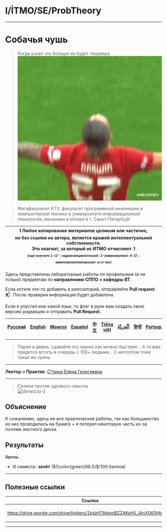# I/İTMO/SE/ProbTheory

---
# Собачья чушь

> Когда узнал что больше не будет теорвера\
> ![darwizzy](/img/gifs/darwin-nunez-nunez.gif)

> Мегафакультет КТУ, факультет программной инженерии и компьютерной техники в университете информационной технологии, механики и оптики в г. Санкт-Петербург

| :exclamation: <b>Любое копирование материалов целиком или частично,<br>но без ссылки на автора, является кражей интеллектуальной собственности.<br>Это плагиат, за который из ИТМО отчисляют.</b> :exclamation:<br><sub><sup><i>(ещё получите 1-(2’’-гидроксилциклогексил)-3-[аминопропил]-4-[3’-аминопропил]пиперазин)-ы от нас)</sup></sub></b> |
|---------------------------------------------------------------------------------------------------------------------------------------------------------------------------------------------------------------------------------------------------------------------------------------------------------------------------------------------------|

Здесь представлены лабораторные работы по профильным (и не только) предметам по **направлению СППО** и **кафедры ВТ**.

Если хотите что-то добавить в репозиторий, отправляйте **Pull request** :mailbox_with_mail:. После проверки информация будет добавлена.

Если я упустил кое-какой язык, то флаг в руки вам создать свою версию ридмишек и отправить **Pull Request**.

| [<strong>Русский</strong>](https://github.com/XVIIStarPlatinum/itmo/blob/master/Software%20Engineering/Probability%20Theory/README.md) | [<strong>English</strong>](https://github.com/XVIIStarPlatinum/itmo/blob/master/Software%20Engineering/Probability%20Theory/.docs/README_EN.md) | [<strong>Монгол</strong>](https://github.com/XVIIStarPlatinum/itmo/blob/master/Software%20Engineering/Probability%20Theory/.docs/README_MN.md) | [<strong>Español</strong>](https://github.com/XVIIStarPlatinum/itmo/blob/master/Software%20Engineering/Probability%20Theory/.docs/README_ES.md) | [<strong>中文</strong>](https://github.com/XVIIStarPlatinum/itmo/blob/master/Software%20Engineering/Probability%20Theory/.docs/README_CN.md) | [<strong>Tiếng việt</strong>](https://github.com/XVIIStarPlatinum/itmo/blob/master/Software%20Engineering/Probability%20Theory/.docs/README_VN.md) | [<strong><p dir="rtl" lang="ar">اَلْعَرَبِيَّةُ</p></strong>](https://github.com/XVIIStarPlatinum/itmo/blob/master/Software%20Engineering/Probability%20Theory/.docs/README_AR.md) | [<strong>हिन्दी</strong>](https://github.com/XVIIStarPlatinum/itmo/blob/master/Software%20Engineering/Probability%20Theory/.docs/README_IN.md) | [<strong>Português</strong>](https://github.com/XVIIStarPlatinum/itmo/blob/master/Software%20Engineering/Probability%20Theory/.docs/README_PT.md) |
|----------------------------------------------------------------------------------------------------------------------------------------|-------------------------------------------------------------------------------------------------------------------------------------------------|------------------------------------------------------------------------------------------------------------------------------------------------|-------------------------------------------------------------------------------------------------------------------------------------------------|--------------------------------------------------------------------------------------------------------------------------------------------|----------------------------------------------------------------------------------------------------------------------------------------------------|------------------------------------------------------------------------------------------------------------------------------------------------------------------------------------|------------------------------------------------------------------------------------------------------------------------------------------------|---------------------------------------------------------------------------------------------------------------------------------------------------|

---
> Парни и девки, сдавайте эту херню как можно быстрее... А то вам придется встать в очередь с 100+ людьми... С метоптом тоже такая же хрень
---
**Лектор** и **Практик**: [С*лина Елена Георгиевна](https://my.itmo.ru/persons/165442)

---
> Селина против здравого смысла\
> ![darwizzy-2](/img/gifs/playsports-play-sports.gif)
> 
## Объяснение
К сожалению, здесь не все практические работы, так как большинство из них проводились на бумаге + я потерял некоторую часть из-за полома жесткого диска.
## Результаты
<s>Хрень</s>
- III семестр: **зачёт** (${\color{green}68.5}$/100 баллов)

---

## Полезные ссылки <a name="links"></a>
| Ссылка                                                                     | Описание              |
|----------------------------------------------------------------------------|-----------------------|
| https://drive.google.com/drive/folders/1kdzhT8domBZZAKeh5_iAnX065HlojLHZ   | Всякая нужная фиговня |

---
